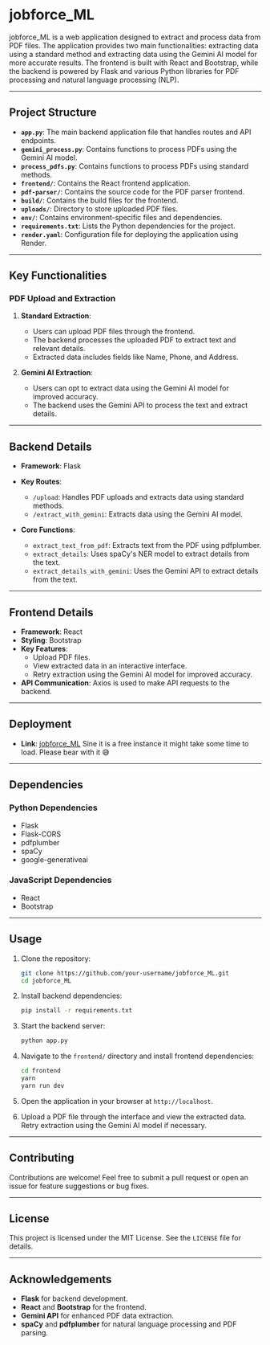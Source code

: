 
# jobforce_ML

jobforce_ML is a web application designed to extract and process data from PDF files. The application provides two main functionalities: extracting data using a standard method and extracting data using the Gemini AI model for more accurate results. The frontend is built with React and Bootstrap, while the backend is powered by Flask and various Python libraries for PDF processing and natural language processing (NLP).

---

## Project Structure

- **`app.py`**: The main backend application file that handles routes and API endpoints.
- **`gemini_process.py`**: Contains functions to process PDFs using the Gemini AI model.
- **`process_pdfs.py`**: Contains functions to process PDFs using standard methods.
- **`frontend/`**: Contains the React frontend application.
- **`pdf-parser/`**: Contains the source code for the PDF parser frontend.
- **`build/`**: Contains the build files for the frontend.
- **`uploads/`**: Directory to store uploaded PDF files.
- **`env/`**: Contains environment-specific files and dependencies.
- **`requirements.txt`**: Lists the Python dependencies for the project.
- **`render.yaml`**: Configuration file for deploying the application using Render.

---

## Key Functionalities

### PDF Upload and Extraction

1. **Standard Extraction**:
   - Users can upload PDF files through the frontend.
   - The backend processes the uploaded PDF to extract text and relevant details.
   - Extracted data includes fields like Name, Phone, and Address.

2. **Gemini AI Extraction**:
   - Users can opt to extract data using the Gemini AI model for improved accuracy.
   - The backend uses the Gemini API to process the text and extract details.

---

## Backend Details

- **Framework**: Flask
- **Key Routes**:
  - `/upload`: Handles PDF uploads and extracts data using standard methods.
  - `/extract_with_gemini`: Extracts data using the Gemini AI model.

- **Core Functions**:
  - `extract_text_from_pdf`: Extracts text from the PDF using pdfplumber.
  - `extract_details`: Uses spaCy's NER model to extract details from the text.
  - `extract_details_with_gemini`: Uses the Gemini API to extract details from the text.

---

## Frontend Details

- **Framework**: React
- **Styling**: Bootstrap
- **Key Features**:
  - Upload PDF files.
  - View extracted data in an interactive interface.
  - Retry extraction using the Gemini AI model for improved accuracy.
- **API Communication**: Axios is used to make API requests to the backend.

---

## Deployment

- **Link**: [jobforce_ML](https://jobforce-ml.onrender.com/) Sine it is a free instance it might take some time to load. Please bear with it 😅

---

## Dependencies

### Python Dependencies
- Flask
- Flask-CORS
- pdfplumber
- spaCy
- google-generativeai

### JavaScript Dependencies
- React
- Bootstrap

---

## Usage

1. Clone the repository:
   ```bash
   git clone https://github.com/your-username/jobforce_ML.git
   cd jobforce_ML
   ```

2. Install backend dependencies:
   ```bash
   pip install -r requirements.txt
   ```

3. Start the backend server:
   ```bash
   python app.py
   ```

4. Navigate to the `frontend/` directory and install frontend dependencies:
   ```bash
   cd frontend
   yarn
   yarn run dev
   ```

5. Open the application in your browser at `http://localhost`.

6. Upload a PDF file through the interface and view the extracted data. Retry extraction using the Gemini AI model if necessary.

---

## Contributing

Contributions are welcome! Feel free to submit a pull request or open an issue for feature suggestions or bug fixes.

---

## License

This project is licensed under the MIT License. See the `LICENSE` file for details.

---

## Acknowledgements

- **Flask** for backend development.
- **React** and **Bootstrap** for the frontend.
- **Gemini API** for enhanced PDF data extraction.
- **spaCy** and **pdfplumber** for natural language processing and PDF parsing.
